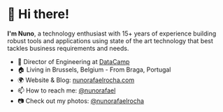 <h1>👋 Hi there!</h1>

**I'm Nuno**, a technology enthusiast with 15+ years of experience building robust tools and applications using state of the art technology that best tackles business requirements and needs.

- 🏢 Director of Engineering at [DataCamp](https://datacamp.com)
- 🏠 Living in Brussels, Belgium - From Braga, Portugal
- 🌍 Website & Blog: [nunorafaelrocha.com](https://nunorafaelrocha.com)
- 📫 How to reach me: [@nunorafael](https://twitter.com/nunorafael) 
- 📷 Check out my photos: [@nunorafaelrocha](https://instagram.com/nunorafaelrocha) 


<!--
**nunorafaelrocha/nunorafaelrocha** is a ✨ _special_ ✨ repository because its `README.md` (this file) appears on your GitHub profile.

Here are some ideas to get you started:

- 🔭 I’m currently working on ...
- 🌱 I’m currently learning ...
- 👯 I’m looking to collaborate on ...
- 🤔 I’m looking for help with ...
- 💬 Ask me about ...
- 📫 How to reach me: ...
- 😄 Pronouns: ...
- ⚡ Fun fact: ...
-->
